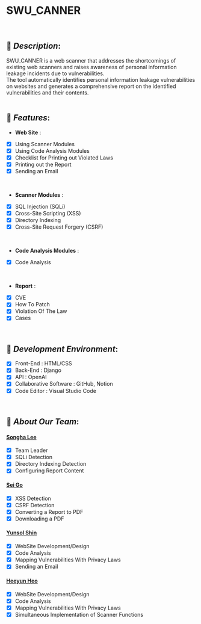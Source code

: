 # SWU_CANNER
<br>

## 💫 ***Description***: 
SWU_CANNER is a web scanner that addresses the shortcomings of existing web scanners and raises awareness of personal information leakage incidents due to vulnerabilities. 
<br>The tool automatically identifies personal information leakage vulnerabilities on websites and generates a comprehensive report on the identified vulnerabilities and their contents.
<br>
<br>

## 💫 ***Features***:
- __Web Site__ :
- [x] Using Scanner Modules
- [x] Using Code Analysis Modules
- [x] Checklist for Printing out Violated Laws 
- [x] Printing out the Report
- [x] Sending an Email
<br>

- __Scanner Modules__ :
- [x] SQL Injection (SQLi)
- [x] Cross-Site Scripting (XSS) 
- [x] Directory Indexing
- [x] Cross-Site Request Forgery (CSRF)
<br>

- __Code Analysis Modules__ :
- [x] Code Analysis
<br>

- __Report__ :
- [x] CVE
- [x] How To Patch
- [x] Violation Of The Law
- [x] Cases
<br>

## 💫 ***Development Environment***:
- [x] Front-End : HTML/CSS
- [x] Back-End : Django
- [x] API : OpenAI
- [x] Collaborative Software : GitHub, Notion
- [x] Code Editor : Visual Studio Code
<br>

## 💫 ***About Our Team***:
#### [Songha Lee](https://github.com/Lee-Song-Ha)
- [x] Team Leader
- [x] SQLi Detection
- [x] Directory Indexing Detection
- [x] Configuring Report Content

#### [Sei Go](https://github.com/ssh09015)
- [x] XSS Detection
- [x] CSRF Detection
- [x] Converting a Report to PDF
- [x] Downloading a PDF 

#### [Yunsol Shin](https://github.com/yunddorri)
- [x] WebSite Development/Design
- [x] Code Analysis
- [x] Mapping Vulnerabilities With Privacy Laws
- [x] Sending an Email

#### [Heeyun Heo](https://github.com/Heeyun0724)
- [x] WebSite Development/Design
- [x] Code Analysis
- [x] Mapping Vulnerabilities With Privacy Laws
- [x] Simultaneous Implementation of Scanner Functions

